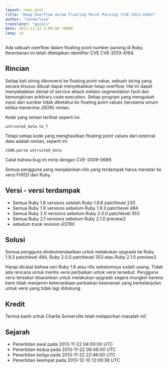 ```yaml
---
layout: news_post
title: "Heap Overflow dalam Floating Point Parsing (CVE-2013-4164)"
author: "tenderlove"
translator: "gozali"
date: 2013-11-22 5:00:00 +0000
lang: id
---
```


Ada sebuah overflow dalam floating point number parsing di Ruby. Kerentanan
ini telah ditetapkan identifier CVE CVE-2013-4164.

## Rincian

Setiap kali string dikonversi ke floating point value, sebuah string 
yang secara khusus dibuat dapat menyebabkan heap overflow. Hal ini dapat
menyebabkan denial of service attack melalui segmentation fault dan kemungkinan
arbitrary code execution. Setiap program yang mengubah input dari sumber 
tidak diketahui ke floating point values (terutama umum ketika menerima JSON)
rentan.

Kode yang rentan terlihat seperti ini:

    untrusted_data.to_f

Tetapi setiap kode yang menghasilkan floating point values dari external data
adalah rentan, seperti ini:

    JSON.parse untrusted_data

Catat bahwa bug ini mirip dengan CVE-2009-0689.

Semua pengguna yang menjalankan rilis yang terdampak harus menatar
ke versi FIXED dari Ruby.

## Versi - versi terdampak

* Semua Ruby 1.8 versions setelah Ruby 1.8.6 patchlevel 230
* Semua Ruby 1.9 versions sebelum Ruby 1.9.3 patchlevel 484
* Semua Ruby 2.0 versions sebelum Ruby 2.0.0 patchlevel 353
* Semua Ruby 2.1 versions sebelum Ruby 2.1.0 preview2
* sebelum trunk revision 43780

## Solusi

Semua pengguna direkomendasikan untuk melakukan upgrade ke 
Ruby 1.9.3 patchlevel 484, Ruby 2.0.0 patchlevel 353 atau
Ruby 2.1.0 preview2.

Harap dicatat bahwa seri Ruby 1.8 atau rilis sebelumnya sudah
usang. Tidak ada rencana untuk merilis versi perbaikan untuk versi tersebut.
Pengguna versi tersebut disarankan untuk melakukan upgrade segera mungkin
karena kami tidak menjamin ketersediaan perbaikan keamanan yang berkelanjutan
untuk versi yang tidak lagi didukung.

## Kredit

Terima kasih untuk Charlie Somerville telah melaporkan masalah ini!

## Sejarah

* Penerbitan awal pada 2013-11-22 04:00:00 UTC
* Penerbitan kedua pada 2013-11-22 06:46:00 UTC
* Penerbitan ketiga pada 2013-11-22 22:46:00 UTC
* Penerbitan keempat pada 2013-12-10 12:09:38 UTC
